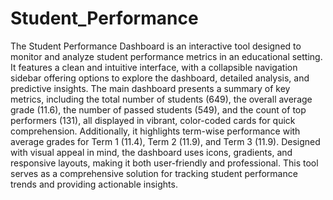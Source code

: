 # Student_Performance
The Student Performance Dashboard is an interactive tool designed to monitor and analyze student performance metrics in an educational setting. It features a clean and intuitive interface, with a collapsible navigation sidebar offering options to explore the dashboard, detailed analysis, and predictive insights. The main dashboard presents a summary of key metrics, including the total number of students (649), the overall average grade (11.6), the number of passed students (549), and the count of top performers (131), all displayed in vibrant, color-coded cards for quick comprehension. Additionally, it highlights term-wise performance with average grades for Term 1 (11.4), Term 2 (11.9), and Term 3 (11.9). Designed with visual appeal in mind, the dashboard uses icons, gradients, and responsive layouts, making it both user-friendly and professional. This tool serves as a comprehensive solution for tracking student performance trends and providing actionable insights.
